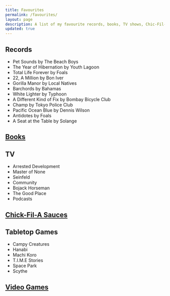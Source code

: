 ```yaml
---
title: Favourites
permalink: /favourites/
layout: page
description: A list of my favourite records, books, TV shows, Chic-Fil-A sauces, tabletop games, video games, and more.
updated: true
---
```


## Records

- Pet Sounds by The Beach Boys
- The Year of Hibernation by Youth Lagoon
- Total Life Forever by Foals
- 22, A Million by Bon Iver
- Gorilla Manor by Local Natives
- Barchords by Bahamas
- White Lighter by Typhoon
- A Different Kind of Fix by Bombay Bicycle Club
- Champ by Tokyo Police Club
- Pacific Ocean Blue by Dennis Wilson
- Antidotes by Foals
- A Seat at the Table by Solange

## [Books](/library/)

## TV

- Arrested Development
- Master of None
- Seinfeld
- Community
- Bojack Horseman
- The Good Place
- Podcasts

## [Chick-Fil-A Sauces](/sauce/)

## Tabletop Games

- Campy Creatures
- Hanabi
- Machi Koro
- T.I.M.E Stories
- Space Park
- Scythe

## [Video Games](/video-games/)
